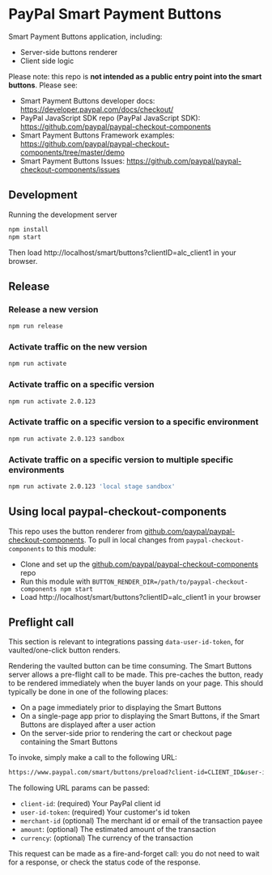 # PayPal Smart Payment Buttons

Smart Payment Buttons application, including:

- Server-side buttons renderer
- Client side logic

Please note: this repo is **not intended as a public entry point into the smart buttons**. Please see:

- Smart Payment Buttons developer docs: https://developer.paypal.com/docs/checkout/
- PayPal JavaScript SDK repo (PayPal JavaScript SDK): https://github.com/paypal/paypal-checkout-components
- Smart Payment Buttons Framework examples: https://github.com/paypal/paypal-checkout-components/tree/master/demo
- Smart Payment Buttons Issues: https://github.com/paypal/paypal-checkout-components/issues

## Development

Running the development server

```bash
npm install
npm start
```

Then load http://localhost/smart/buttons?clientID=alc_client1 in your browser.

## Release

### Release a new version

```bash
npm run release
```

### Activate traffic on the new version

```bash
npm run activate
```

### Activate traffic on a specific version

```bash
npm run activate 2.0.123
```

### Activate traffic on a specific version to a specific environment

```bash
npm run activate 2.0.123 sandbox
```

### Activate traffic on a specific version to multiple specific environments

```bash
npm run activate 2.0.123 'local stage sandbox'
```

## Using local paypal-checkout-components

This repo uses the button renderer from [github.com/paypal/paypal-checkout-components](https://github.com/paypal/paypal-checkout-components). To pull in local changes from `paypal-checkout-components` to this module:

- Clone and set up the [github.com/paypal/paypal-checkout-components](https://github.com/paypal/paypal-checkout-components) repo
- Run this module with `BUTTON_RENDER_DIR=/path/to/paypal-checkout-components npm start`
- Load http://localhost/smart/buttons?clientID=alc_client1 in your browser

## Preflight call

This section is relevant to integrations passing `data-user-id-token`, for vaulted/one-click button renders.

Rendering the vaulted button can be time consuming. The Smart Buttons server allows a pre-flight call to be made. This pre-caches the button, ready to be rendered immediately when the buyer lands on your page. This should typically be done in one of the following places:

- On a page immediately prior to displaying the Smart Buttons
- On a single-page app prior to displaying the Smart Buttons, if the Smart Buttons are displayed after a user action
- On the server-side prior to rendering the cart or checkout page containing the Smart Buttons

To invoke, simply make a call to the following URL:

```bash
https://www.paypal.com/smart/buttons/preload?client-id=CLIENT_ID&user-id-token=ID_TOKEN
```

The following URL params can be passed:

- `client-id`: (required) Your PayPal client id
- `user-id-token`: (required) Your customer's id token
- `merchant-id` (optional) The merchant id or email of the transaction payee
- `amount`: (optional) The estimated amount of the transaction
- `currency`: (optional) The currency of the transaction

This request can be made as a fire-and-forget call: you do not need to wait for a response, or check the status code of the response.
